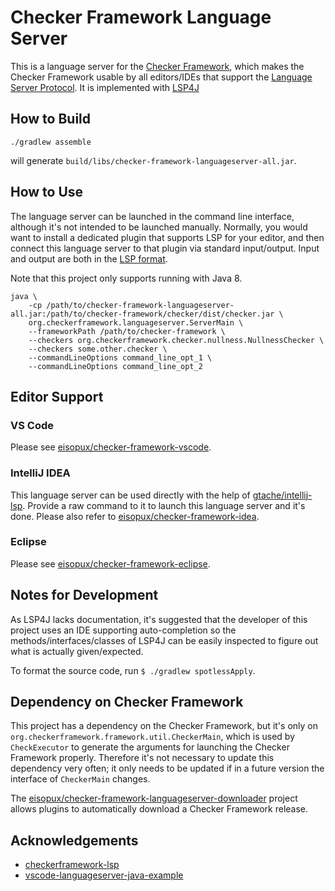 # Checker Framework Language Server

This is a language server for the [Checker
Framework](https://github.com/typetools/checker-framework), which makes the
Checker Framework usable by all editors/IDEs that support the [Language Server
Protocol](https://microsoft.github.io/language-server-protocol/). It is
implemented with [LSP4J](https://github.com/eclipse/lsp4j)


## How to Build

```shell
./gradlew assemble
```

will generate `build/libs/checker-framework-languageserver-all.jar`.


## How to Use

The language server can be launched in the command line interface, although it's
not intended to be launched manually. Normally, you would want to install a
dedicated plugin that supports LSP for your editor, and then connect this
language server to that plugin via standard input/output. Input and output are
both in the [LSP
format](https://microsoft.github.io//language-server-protocol/specifications/specification-3-14/).

Note that this project only supports running with Java 8.

```shell
java \
    -cp /path/to/checker-framework-languageserver-all.jar:/path/to/checker-framework/checker/dist/checker.jar \
    org.checkerframework.languageserver.ServerMain \
    --frameworkPath /path/to/checker-framework \
    --checkers org.checkerframework.checker.nullness.NullnessChecker \
    --checkers some.other.checker \
    --commandLineOptions command_line_opt_1 \
    --commandLineOptions command_line_opt_2
```

## Editor Support

### VS Code

Please see
[eisopux/checker-framework-vscode](https://github.com/eisopux/checker-framework-vscode).

### IntelliJ IDEA

This language server can be used directly with the help of
[gtache/intellij-lsp](https://github.com/gtache/intellij-lsp). Provide a raw
command to it to launch this language server and it's done. Please also refer to
[eisopux/checker-framework-idea](https://github.com/eisopux/checker-framework-idea).

### Eclipse

Please see
[eisopux/checker-framework-eclipse](https://github.com/eisopux/checker-framework-eclipse).


## Notes for Development

As LSP4J lacks documentation, it's suggested that the developer of this project
uses an IDE supporting auto-completion so the methods/interfaces/classes of
LSP4J can be easily inspected to figure out what is actually given/expected.

To format the source code, run `$ ./gradlew spotlessApply`.

## Dependency on Checker Framework

This project has a dependency on the Checker Framework, but it's only
on `org.checkerframework.framework.util.CheckerMain`, which is used by
`CheckExecutor` to generate the arguments for launching the Checker Framework
properly. Therefore it's not necessary to update this dependency very often; it
only needs to be updated if in a future version the interface of `CheckerMain`
changes.

The
[eisopux/checker-framework-languageserver-downloader](https://github.com/eisopux/checker-framework-languageserver-downloader)
project allows plugins to automatically download a Checker Framework release.


## Acknowledgements

- [checkerframework-lsp](https://github.com/adamyy/checkerframework-lsp)
- [vscode-languageserver-java-example](https://github.com/adamvoss/vscode-languageserver-java-example)
